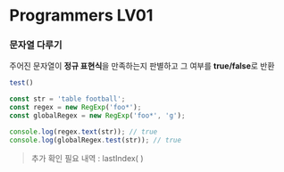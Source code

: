 # Programmers LV01 

### 문자열 다루기 
주어진 문자열이 **정규 표현식**을 만족하는지 판별하고 그 여부를 **true/false**로 반환

```javaScript
test()

const str = 'table football';
const regex = new RegExp('foo*');
const globalRegex = new RegExp('foo*', 'g');

console.log(regex.text(str)); // true
console.log(globalRegex.test(str)); // true
```
> 추가 확인 필요 내역 : lastIndex( )
